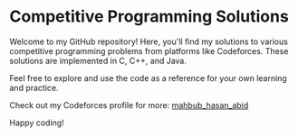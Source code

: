 # Competitive Programming Solutions

Welcome to my GitHub repository! Here, you'll find my solutions to various competitive programming problems from platforms like Codeforces. These solutions are implemented in C, C++, and Java.

Feel free to explore and use the code as a reference for your own learning and practice.

Check out my Codeforces profile for more: [mahbub_hasan_abid](https://codeforces.com/profile/mahbub_hasan_abid)

Happy coding!
